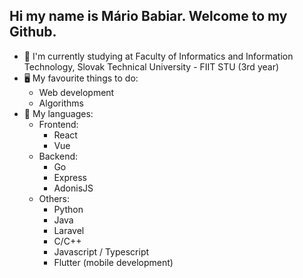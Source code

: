 ## Hi my name is Mário Babiar. Welcome to my Github.
- 🌱 I'm currently studying at Faculty of Informatics and Information Technology, Slovak Technical University - FIIT STU (3rd year)
- 🖥️ My favourite things to do: 
    - Web development
    - Algorithms
- 💪 My languages:
    - Frontend:
        - React
        - Vue
    - Backend:
        - Go
        - Express
        - AdonisJS
    - Others:
        - Python
        - Java 
        - Laravel
        - C/C++
        - Javascript / Typescript
        - Flutter (mobile development)
